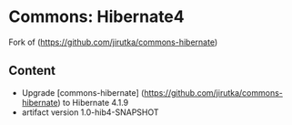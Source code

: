 # Commons: Hibernate4

Fork of (https://github.com/jirutka/commons-hibernate)

## Content

- Upgrade [commons-hibernate] (https://github.com/jirutka/commons-hibernate) to Hibernate 4.1.9
- artifact version 1.0-hib4-SNAPSHOT
